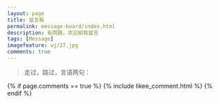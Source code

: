 ```yaml
---
layout: page
title: 留言板
permalink: message-board/index.html
description: 有問題，欢迎給我留言
tags: [Message]
imagefeature: wj/27.jpg
comments: true
---
```

<link rel="stylesheet" type="text/css" href="{{ site.url }}/assets/css/walk.css" />
<div id="walk-container">
  <div id="walk"></div>
</div>


> 走过，路过，言语两句：

{% if page.comments == true %}
  {% include likee_comment.html %}
{% endif %}
